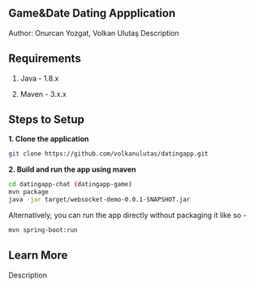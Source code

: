 ## Game&Date Dating Appplication

Author: Onurcan Yozgat, Volkan Ulutaş
Description

## Requirements

1. Java - 1.8.x

2. Maven - 3.x.x

## Steps to Setup

**1. Clone the application**

```bash
git clone https://github.com/volkanulutas/datingapp.git
```

**2. Build and run the app using maven**


```bash
cd datingapp-chat (datingapp-game) 
mvn package
java -jar target/websocket-demo-0.0.1-SNAPSHOT.jar
```


Alternatively, you can run the app directly without packaging it like so -

```bash
mvn spring-boot:run
```

## Learn More

Description
